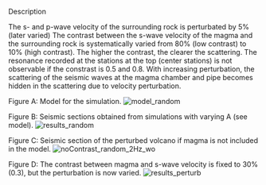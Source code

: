 Description

The s- and p-wave velocity of the surrounding rock is perturbated by 5% (later varied)
The contrast between the s-wave velocity of the magma and the surrounding rock is systematically varied from 80% (low contrast) to 10% (high contrast). 
The higher the contrast, the clearer the scattering. 
The resonance recorded at the stations at the top (center stations) is not observable if the constrast is 0.5 and 0.8.
With increasing perturbation, the scattering of the seismic waves at the magma chamber and pipe becomes hidden in the scattering due to velocity perturbation.

Figure A: Model for the simulation.
![model_random](https://user-images.githubusercontent.com/64535952/148917549-320cacca-16fe-450f-9107-434e5c68a537.PNG)


Figure B: Seismic sections obtained from simulations with varying A (see model).
![results_random](https://user-images.githubusercontent.com/64535952/148917553-762cfb0c-67bc-4e79-a79d-5c7b90cf2a92.png)


Figure C: Seismic section of the perturbed volcano if magma is not included in the model.
![noContrast_random_2Hz_wo](https://user-images.githubusercontent.com/64535952/148917568-18c185ee-1b3e-4b46-a268-1b4d65976573.PNG)


Figure D: The contrast between magma and s-wave velocity is fixed to 30% (0.3), but the perturbation is now varied.
![results_perturb](https://user-images.githubusercontent.com/64535952/148922308-8afd1312-4bd0-4e84-a668-30b0a811b796.png)
